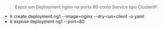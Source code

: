 > Expor um Deployment nginx na porta 80 como Service tipo ClusterIP.
- k create deployment ng1 --image=nginx --dry-run=client -o yaml
- k expose deployment ng1 --port=80